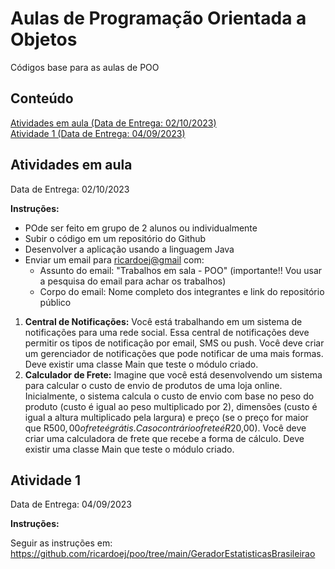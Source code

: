 # Aulas de Programação Orientada a Objetos

Códigos base para as aulas de POO

## Conteúdo  
[Atividades em aula (Data de Entrega: 02/10/2023)](#em-aula)  
[Atividade 1 (Data de Entrega: 04/09/2023)](#atividade-1)  

<a name="em-aula"/>

## Atividades em aula

Data de Entrega: 02/10/2023

**Instruções:**
- POde ser feito em grupo de 2 alunos ou individualmente
- Subir o código em um repositório do Github
- Desenvolver a aplicação usando a linguagem Java
- Enviar um email para <ricardoej@gmail> com:
  - Assunto do email: "Trabalhos em sala - POO" (importante!! Vou usar a pesquisa do email para achar os trabalhos)
  - Corpo do email: Nome completo dos integrantes e link do repositório público
 
1. **Central de Notificações:** Você está trabalhando em um sistema de notificações para uma rede social. Essa central de notificações deve permitir os tipos de notificação por email, SMS ou push. Você deve criar um gerenciador de notificações que pode notificar de uma mais formas. Deve existir uma classe Main que teste o módulo criado.
2. **Calculador de Frete:** Imagine que você está desenvolvendo um sistema para calcular o custo de envio de produtos de uma loja online. Inicialmente, o sistema calcula o custo de envio com base no peso do produto (custo é igual ao peso multiplicado por 2), dimensões (custo é igual a altura multiplicado pela largura) e preço (se o preço for maior que R$500,00 o frete é grátis. Caso contrário o frete é R$20,00). Você deve criar uma calculadora de frete que recebe a forma de cálculo. Deve existir uma classe Main que teste o módulo criado.

<a name="atividade-1"/>

## Atividade 1

Data de Entrega: 04/09/2023

**Instruções:**

Seguir as instruções em: <https://github.com/ricardoej/poo/tree/main/GeradorEstatisticasBrasileirao>
